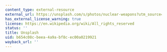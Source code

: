 ```yaml
---
content_type: external-resource
external_url: https://unsplash.com/s/photos/nuclear-weapons?utm_source=unsplash&utm_medium=referral&utm_content=creditCopyText
has_external_license_warning: true
license: https://en.wikipedia.org/wiki/All_rights_reserved
status: ''
title: Unsplash
uid: b654c08c-beea-4a9a-bf8c-ec00a0219921
wayback_url: ''
---
```

